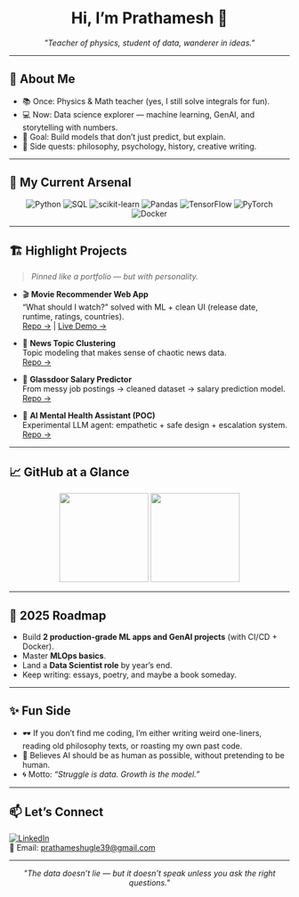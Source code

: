 <h1 align="center">Hi, I’m Prathamesh 👋</h1>

<p align="center">
  <em>"Teacher of physics, student of data, wanderer in ideas."</em>
</p>

---

## 🚀 About Me
- 📚 Once: Physics & Math teacher (yes, I still solve integrals for fun).  
- 💻 Now: Data science explorer — machine learning, GenAI, and storytelling with numbers.  
- 🎯 Goal: Build models that don’t just predict, but explain.  
- 🧠 Side quests: philosophy, psychology, history, creative writing.  

---

## 🔭 My Current Arsenal
<div align="center">

![Python](https://img.shields.io/badge/Python-3776AB?style=for-the-badge&logo=python&logoColor=white)
![SQL](https://img.shields.io/badge/SQL-316192?style=for-the-badge&logo=postgresql&logoColor=white)
![scikit-learn](https://img.shields.io/badge/Scikit--Learn-F7931E?style=for-the-badge&logo=scikitlearn&logoColor=white)
![Pandas](https://img.shields.io/badge/Pandas-150458?style=for-the-badge&logo=pandas&logoColor=white)
![TensorFlow](https://img.shields.io/badge/TensorFlow-FF6F00?style=for-the-badge&logo=TensorFlow&logoColor=white)
![PyTorch](https://img.shields.io/badge/PyTorch-EE4C2C?style=for-the-badge&logo=pytorch&logoColor=white)
![Docker](https://img.shields.io/badge/Docker-2496ED?style=for-the-badge&logo=docker&logoColor=white)

</div>

---

## 🏗 Highlight Projects
> *Pinned like a portfolio — but with personality.*

- 🎬 **Movie Recommender Web App**  
  “What should I watch?” solved with ML + clean UI (release date, runtime, ratings, countries).  
  [Repo →](#) | [Live Demo →](#)

- 📰 **News Topic Clustering**  
  Topic modeling that makes sense of chaotic news data.  
  [Repo →](#)

- 💼 **Glassdoor Salary Predictor**  
  From messy job postings → cleaned dataset → salary prediction model.  
  [Repo →](#)

- 🧘 **AI Mental Health Assistant (POC)**  
  Experimental LLM agent: empathetic + safe design + escalation system.  
  [Repo →](#)

---

## 📈 GitHub at a Glance
<p align="center">
  <img src="https://github-readme-stats.vercel.app/api?username=Prathamesh172&show_icons=true&theme=radical" height="160"/>
  <img src="https://github-readme-stats.vercel.app/api/top-langs/?username=Prathamesh172&layout=compact&theme=radical" height="160"/>
</p>

---

## 🎯 2025 Roadmap
- Build **2 production-grade ML apps and GenAI projects** (with CI/CD + Docker).  
- Master **MLOps basics**.  
- Land a **Data Scientist role** by year’s end.  
- Keep writing: essays, poetry, and maybe a book someday.

---

## ✨ Fun Side
- 🕶 If you don’t find me coding, I’m either writing weird one-liners, reading old philosophy texts, or roasting my own past code.  
- 🤖 Believes AI should be as human as possible, without pretending to be human.  
- 🌀 Motto: *“Struggle is data. Growth is the model.”*  

---

## 📫 Let’s Connect
[![LinkedIn](https://img.shields.io/badge/LinkedIn-blue?style=for-the-badge&logo=linkedin)]((https://www.linkedin.com/in/prathamesh-ugle-299320326/))  
📧 Email: prathameshugle39@gmail.com  

---

<p align="center">
  <em>"The data doesn’t lie — but it doesn’t speak unless you ask the right questions."</em>
</p>
